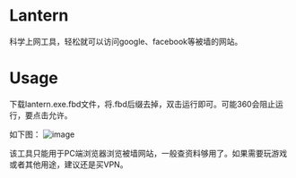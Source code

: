 # Lantern
科学上网工具，轻松就可以访问google、facebook等被墙的网站。

# Usage
下载lantern.exe.fbd文件，将.fbd后缀去掉，双击运行即可。可能360会阻止运行，要点击允许。

如下图：
![image](https://github.com/liuling07/Lantern/raw/master/20151111215158.png)

该工具只能用于PC端浏览器浏览被墙网站，一般查资料够用了。如果需要玩游戏或者其他用途，建议还是买VPN。
